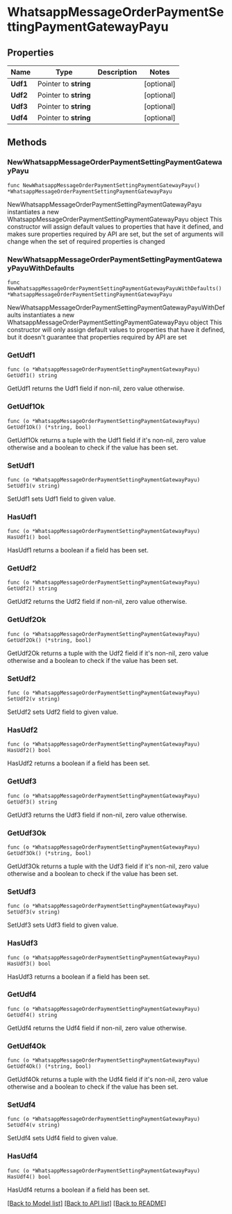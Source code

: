 # WhatsappMessageOrderPaymentSettingPaymentGatewayPayu

## Properties

Name | Type | Description | Notes
------------ | ------------- | ------------- | -------------
**Udf1** | Pointer to **string** |  | [optional] 
**Udf2** | Pointer to **string** |  | [optional] 
**Udf3** | Pointer to **string** |  | [optional] 
**Udf4** | Pointer to **string** |  | [optional] 

## Methods

### NewWhatsappMessageOrderPaymentSettingPaymentGatewayPayu

`func NewWhatsappMessageOrderPaymentSettingPaymentGatewayPayu() *WhatsappMessageOrderPaymentSettingPaymentGatewayPayu`

NewWhatsappMessageOrderPaymentSettingPaymentGatewayPayu instantiates a new WhatsappMessageOrderPaymentSettingPaymentGatewayPayu object
This constructor will assign default values to properties that have it defined,
and makes sure properties required by API are set, but the set of arguments
will change when the set of required properties is changed

### NewWhatsappMessageOrderPaymentSettingPaymentGatewayPayuWithDefaults

`func NewWhatsappMessageOrderPaymentSettingPaymentGatewayPayuWithDefaults() *WhatsappMessageOrderPaymentSettingPaymentGatewayPayu`

NewWhatsappMessageOrderPaymentSettingPaymentGatewayPayuWithDefaults instantiates a new WhatsappMessageOrderPaymentSettingPaymentGatewayPayu object
This constructor will only assign default values to properties that have it defined,
but it doesn't guarantee that properties required by API are set

### GetUdf1

`func (o *WhatsappMessageOrderPaymentSettingPaymentGatewayPayu) GetUdf1() string`

GetUdf1 returns the Udf1 field if non-nil, zero value otherwise.

### GetUdf1Ok

`func (o *WhatsappMessageOrderPaymentSettingPaymentGatewayPayu) GetUdf1Ok() (*string, bool)`

GetUdf1Ok returns a tuple with the Udf1 field if it's non-nil, zero value otherwise
and a boolean to check if the value has been set.

### SetUdf1

`func (o *WhatsappMessageOrderPaymentSettingPaymentGatewayPayu) SetUdf1(v string)`

SetUdf1 sets Udf1 field to given value.

### HasUdf1

`func (o *WhatsappMessageOrderPaymentSettingPaymentGatewayPayu) HasUdf1() bool`

HasUdf1 returns a boolean if a field has been set.

### GetUdf2

`func (o *WhatsappMessageOrderPaymentSettingPaymentGatewayPayu) GetUdf2() string`

GetUdf2 returns the Udf2 field if non-nil, zero value otherwise.

### GetUdf2Ok

`func (o *WhatsappMessageOrderPaymentSettingPaymentGatewayPayu) GetUdf2Ok() (*string, bool)`

GetUdf2Ok returns a tuple with the Udf2 field if it's non-nil, zero value otherwise
and a boolean to check if the value has been set.

### SetUdf2

`func (o *WhatsappMessageOrderPaymentSettingPaymentGatewayPayu) SetUdf2(v string)`

SetUdf2 sets Udf2 field to given value.

### HasUdf2

`func (o *WhatsappMessageOrderPaymentSettingPaymentGatewayPayu) HasUdf2() bool`

HasUdf2 returns a boolean if a field has been set.

### GetUdf3

`func (o *WhatsappMessageOrderPaymentSettingPaymentGatewayPayu) GetUdf3() string`

GetUdf3 returns the Udf3 field if non-nil, zero value otherwise.

### GetUdf3Ok

`func (o *WhatsappMessageOrderPaymentSettingPaymentGatewayPayu) GetUdf3Ok() (*string, bool)`

GetUdf3Ok returns a tuple with the Udf3 field if it's non-nil, zero value otherwise
and a boolean to check if the value has been set.

### SetUdf3

`func (o *WhatsappMessageOrderPaymentSettingPaymentGatewayPayu) SetUdf3(v string)`

SetUdf3 sets Udf3 field to given value.

### HasUdf3

`func (o *WhatsappMessageOrderPaymentSettingPaymentGatewayPayu) HasUdf3() bool`

HasUdf3 returns a boolean if a field has been set.

### GetUdf4

`func (o *WhatsappMessageOrderPaymentSettingPaymentGatewayPayu) GetUdf4() string`

GetUdf4 returns the Udf4 field if non-nil, zero value otherwise.

### GetUdf4Ok

`func (o *WhatsappMessageOrderPaymentSettingPaymentGatewayPayu) GetUdf4Ok() (*string, bool)`

GetUdf4Ok returns a tuple with the Udf4 field if it's non-nil, zero value otherwise
and a boolean to check if the value has been set.

### SetUdf4

`func (o *WhatsappMessageOrderPaymentSettingPaymentGatewayPayu) SetUdf4(v string)`

SetUdf4 sets Udf4 field to given value.

### HasUdf4

`func (o *WhatsappMessageOrderPaymentSettingPaymentGatewayPayu) HasUdf4() bool`

HasUdf4 returns a boolean if a field has been set.


[[Back to Model list]](../README.md#documentation-for-models) [[Back to API list]](../README.md#documentation-for-api-endpoints) [[Back to README]](../README.md)



